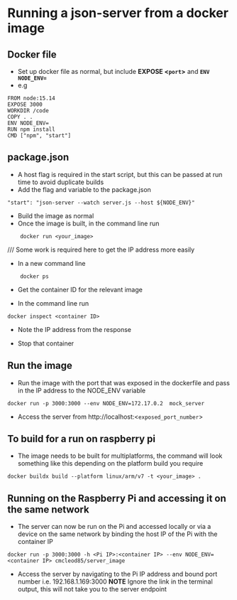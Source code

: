# Running a json-server from a docker image
## Docker file
* Set up docker file as normal, but include **EXPOSE <`port`>** and **`ENV NODE_ENV=`**
* e.g
```
FROM node:15.14
EXPOSE 3000
WORKDIR /code
COPY . .
ENV NODE_ENV=
RUN npm install
CMD ["npm", "start"]
```

## package.json
* A host flag is required in the start script, but this can be passed at run time to avoid duplicate builds
* Add the flag and variable to the package.json
```
"start": "json-server --watch server.js --host ${NODE_ENV}"
```
* Build the image as normal
* Once the image is built, in the command line run
```
    docker run <your_image>
```
/// Some work is required here to get the IP address more easily
* In a new command line
```
    docker ps
```
* Get the container ID for the relevant image

* In the command line run

``` 
docker inspect <container ID>
```
* Note the IP address from the response

* Stop that container

## Run the image
* Run the image with the port that was exposed in the dockerfile and pass in the IP address to the NODE_ENV variable
```
docker run -p 3000:3000 --env NODE_ENV=172.17.0.2  mock_server 
```
* Access the server from http://localhost:<`exposed_port_number`>

## To build for a run on raspberry pi
*   The image needs to be built for multiplatforms, the command will look something like this depending on the platform build you require
```
docker buildx build --platform linux/arm/v7 -t <your_image> .
```
## Running on the Raspberry Pi and accessing it on the same network
* The server can now be run on the Pi and accessed locally or via a device on the same network by binding the host IP of the Pi with the container IP
```
docker run -p 3000:3000 -h <Pi IP>:<container IP> --env NODE_ENV=<container IP> cmcleod85/server_image
```
* Access the server by navigating to the Pi IP address and bound port number i.e. 192.168.1.169:3000 **NOTE** Ignore the link in the terminal output, this will not take you to the server endpoint